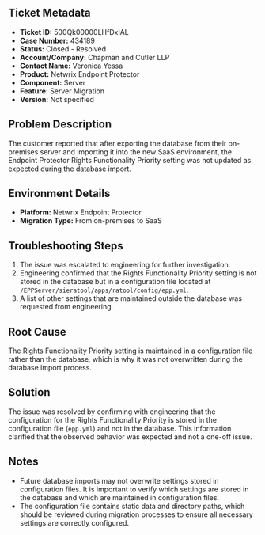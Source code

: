 ## Ticket Metadata
- **Ticket ID:** 500Qk00000LHfDxIAL
- **Case Number:** 434189
- **Status:** Closed - Resolved
- **Account/Company:** Chapman and Cutler LLP
- **Contact Name:** Veronica Yessa
- **Product:** Netwrix Endpoint Protector
- **Component:** Server
- **Feature:** Server Migration
- **Version:** Not specified

## Problem Description
The customer reported that after exporting the database from their on-premises server and importing it into the new SaaS environment, the Endpoint Protector Rights Functionality Priority setting was not updated as expected during the database import.

## Environment Details
- **Platform:** Netwrix Endpoint Protector
- **Migration Type:** From on-premises to SaaS

## Troubleshooting Steps
1. The issue was escalated to engineering for further investigation.
2. Engineering confirmed that the Rights Functionality Priority setting is not stored in the database but in a configuration file located at `/EPPServer/sieratool/apps/ratool/config/epp.yml`.
3. A list of other settings that are maintained outside the database was requested from engineering.

## Root Cause
The Rights Functionality Priority setting is maintained in a configuration file rather than the database, which is why it was not overwritten during the database import process.

## Solution
The issue was resolved by confirming with engineering that the configuration for the Rights Functionality Priority is stored in the configuration file (`epp.yml`) and not in the database. This information clarified that the observed behavior was expected and not a one-off issue.

## Notes
- Future database imports may not overwrite settings stored in configuration files. It is important to verify which settings are stored in the database and which are maintained in configuration files.
- The configuration file contains static data and directory paths, which should be reviewed during migration processes to ensure all necessary settings are correctly configured.